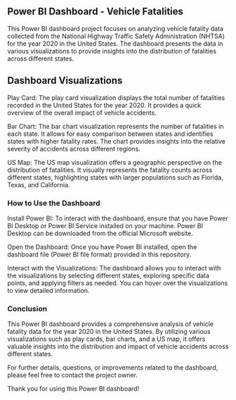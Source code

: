 


## Power BI Dashboard - Vehicle Fatalities
This Power BI dashboard project focuses on analyzing vehicle fatality data collected from the National Highway Traffic Safety Administration (NHTSA) for the year 2020 in the United States. The dashboard presents the data in various visualizations to provide insights into the distribution of fatalities across different states.

## Dashboard Visualizations
Play Card: The play card visualization displays the total number of fatalities recorded in the United States for the year 2020. It provides a quick overview of the overall impact of vehicle accidents.

Bar Chart: The bar chart visualization represents the number of fatalities in each state. It allows for easy comparison between states and identifies states with higher fatality rates. The chart provides insights into the relative severity of accidents across different regions.

US Map: The US map visualization offers a geographic perspective on the distribution of fatalities. It visually represents the fatality counts across different states, highlighting states with larger populations such as Florida, Texas, and California.

### How to Use the Dashboard
Install Power BI: To interact with the dashboard, ensure that you have Power BI Desktop or Power BI Service installed on your machine. Power BI Desktop can be downloaded from the official Microsoft website.

Open the Dashboard: Once you have Power BI installed, open the dashboard file (Power BI file format) provided in this repository.

Interact with the Visualizations: The dashboard allows you to interact with the visualizations by selecting different states, exploring specific data points, and applying filters as needed. You can hover over the visualizations to view detailed information.

### Conclusion
This Power BI dashboard provides a comprehensive analysis of vehicle fatality data for the year 2020 in the United States. By utilizing various visualizations such as play cards, bar charts, and a US map, it offers valuable insights into the distribution and impact of vehicle accidents across different states.

For further details, questions, or improvements related to the dashboard, please feel free to contact the project owner.

Thank you for using this Power BI dashboard!